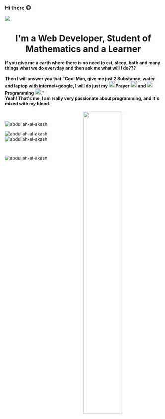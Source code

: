 ### Hi there 😍
<img align="center" src="https://i.ibb.co/mJLhQRn/abdullah-al-akash.png"/>
<h1 align="center"> I'm a Web Developer, Student of Mathematics and a Learner</h1>
<section display="flex"><section/>
  <div><h4>If you give me a earth where there is no need to eat, sleep, bath and many things what we do everyday and then ask me what will I do??? <br/> <br/> Then I will answer you that "Cool Man, give me just 2 Substance, water and laptop with internet+google, I will do just my <img width="20px" src="https://i.pinimg.com/originals/cf/bb/97/cfbb9751457c7f123188d9dfdaada5ff.jpg"/> Prayer <img width="20px" src="https://i.pinimg.com/originals/cf/bb/97/cfbb9751457c7f123188d9dfdaada5ff.jpg"/>   and  <img width="20px" src="https://i.pinimg.com/originals/cf/bb/97/cfbb9751457c7f123188d9dfdaada5ff.jpg"/> Programming <img width="20px" src="https://i.pinimg.com/originals/cf/bb/97/cfbb9751457c7f123188d9dfdaada5ff.jpg"/>." <br/>  Yeah! That's me, I am really very passionate about programming, and It's mixed with my blood.</h4><div/>
    
 <img width="50%" align="right" src="https://user-images.githubusercontent.com/37551474/113611467-3a567d80-9657-11eb-862b-b07b4f105c6f.gif"/>
<br/>
<p align="left"> <img src="https://komarev.com/ghpvc/?username=abdullah-al-akash&label=Profile%20views&color=0e75b6&style=flat" alt="abdullah-al-akash" /> </p>

<p><img align="left" src="https://github-readme-stats.vercel.app/api/top-langs?username=abdullah-al-akash&show_icons=true&locale=en&layout=compact" alt="abdullah-al-akash" /></p>

<p>&nbsp;<img align="center" src="https://github-readme-stats.vercel.app/api?username=abdullah-al-akash&show_icons=true&locale=en" alt="abdullah-al-akash" /></p>
<br/>
<p><img align="center" src="https://github-readme-streak-stats.herokuapp.com/?user=abdullah-al-akash&" alt="abdullah-al-akash" /></p>
